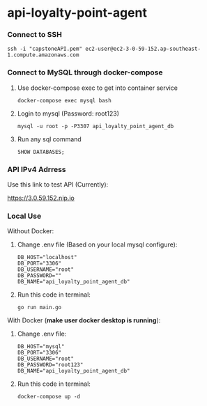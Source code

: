 # api-loyalty-point-agent

### Connect to SSH

```
ssh -i "capstoneAPI.pem" ec2-user@ec2-3-0-59-152.ap-southeast-1.compute.amazonaws.com
```

### Connect to MySQL through docker-compose

1. Use docker-compose exec to get into container service
    ```
    docker-compose exec mysql bash
    ```

2. Login to mysql (Password: root123)
    ```
    mysql -u root -p -P3307 api_loyalty_point_agent_db
    ```

3. Run any sql command
    ```
    SHOW DATABASES;
    ```

### API IPv4 Adrress

Use this link to test API (Currently):

https://3.0.59.152.nip.io


### Local Use

Without Docker:

1. Change .env file (Based on your local mysql configure):
    ```
    DB_HOST="localhost" 
    DB_PORT="3306"
    DB_USERNAME="root"
    DB_PASSWORD=""
    DB_NAME="api_loyalty_point_agent_db"
    ```

2. Run this code in terminal:
    ```
    go run main.go
    ```

With Docker (**make user docker desktop is running**):

1. Change .env file:
    ```
    DB_HOST="mysql" 
    DB_PORT="3306"
    DB_USERNAME="root"
    DB_PASSWORD="root123"
    DB_NAME="api_loyalty_point_agent_db"
    ```

2. Run this code in terminal:
    ```
    docker-compose up -d
    ```
    

